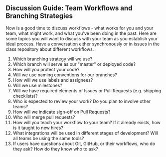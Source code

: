 ## Discussion Guide: Team Workflows and Branching Strategies

Now is a good time to discuss workflows - what works for you and your team, what might work, and what you've been doing in the past. Here are some topics you will want to discuss with your team as you establish your ideal process.  Have a conversation either synchronously or in issues in the class repository about different workflows.

1. Which branching strategy will we use?
1. Which branch will serve as our "master" or deployed code?
1. How will you protect your code?
1. Will we use naming conventions for our branches?
1. How will we use labels and assignees?
1. Will we use milestones?
1. Will we have required elements of Issues or Pull Requests (e.g. shipping checklists)?
1. Who is expected to review your work? Do you plan to involve other teams?
1. How will we indicate sign-off on Pull Requests?
1. Who will merge pull requests?
1. How will you teach your workflow to your team? If it already exists, how is it taught to new hires?
1. What integrations will be used in different stages of development? Will all teams be using the same tools?
1. If users have questions about Git, GitHub, or their workflows, who do they ask? How do they know who to ask?
